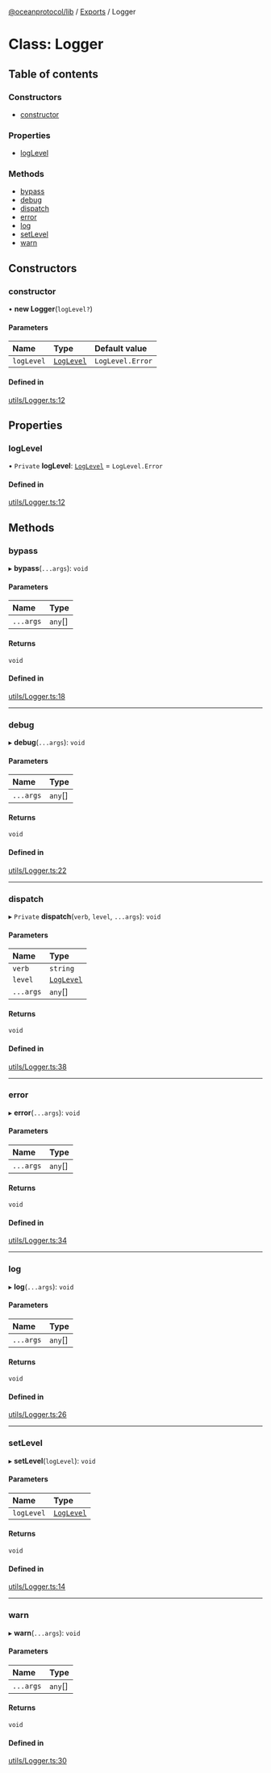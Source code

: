 [@oceanprotocol/lib](../README.md) / [Exports](../modules.md) / Logger

# Class: Logger

## Table of contents

### Constructors

- [constructor](Logger.md#constructor)

### Properties

- [logLevel](Logger.md#loglevel)

### Methods

- [bypass](Logger.md#bypass)
- [debug](Logger.md#debug)
- [dispatch](Logger.md#dispatch)
- [error](Logger.md#error)
- [log](Logger.md#log)
- [setLevel](Logger.md#setlevel)
- [warn](Logger.md#warn)

## Constructors

### constructor

• **new Logger**(`logLevel?`)

#### Parameters

| Name | Type | Default value |
| :------ | :------ | :------ |
| `logLevel` | [`LogLevel`](../enums/LogLevel.md) | `LogLevel.Error` |

#### Defined in

[utils/Logger.ts:12](https://github.com/oceanprotocol/ocean.js/blob/c99bc5c6/src/utils/Logger.ts#L12)

## Properties

### logLevel

• `Private` **logLevel**: [`LogLevel`](../enums/LogLevel.md) = `LogLevel.Error`

#### Defined in

[utils/Logger.ts:12](https://github.com/oceanprotocol/ocean.js/blob/c99bc5c6/src/utils/Logger.ts#L12)

## Methods

### bypass

▸ **bypass**(`...args`): `void`

#### Parameters

| Name | Type |
| :------ | :------ |
| `...args` | `any`[] |

#### Returns

`void`

#### Defined in

[utils/Logger.ts:18](https://github.com/oceanprotocol/ocean.js/blob/c99bc5c6/src/utils/Logger.ts#L18)

___

### debug

▸ **debug**(`...args`): `void`

#### Parameters

| Name | Type |
| :------ | :------ |
| `...args` | `any`[] |

#### Returns

`void`

#### Defined in

[utils/Logger.ts:22](https://github.com/oceanprotocol/ocean.js/blob/c99bc5c6/src/utils/Logger.ts#L22)

___

### dispatch

▸ `Private` **dispatch**(`verb`, `level`, `...args`): `void`

#### Parameters

| Name | Type |
| :------ | :------ |
| `verb` | `string` |
| `level` | [`LogLevel`](../enums/LogLevel.md) |
| `...args` | `any`[] |

#### Returns

`void`

#### Defined in

[utils/Logger.ts:38](https://github.com/oceanprotocol/ocean.js/blob/c99bc5c6/src/utils/Logger.ts#L38)

___

### error

▸ **error**(`...args`): `void`

#### Parameters

| Name | Type |
| :------ | :------ |
| `...args` | `any`[] |

#### Returns

`void`

#### Defined in

[utils/Logger.ts:34](https://github.com/oceanprotocol/ocean.js/blob/c99bc5c6/src/utils/Logger.ts#L34)

___

### log

▸ **log**(`...args`): `void`

#### Parameters

| Name | Type |
| :------ | :------ |
| `...args` | `any`[] |

#### Returns

`void`

#### Defined in

[utils/Logger.ts:26](https://github.com/oceanprotocol/ocean.js/blob/c99bc5c6/src/utils/Logger.ts#L26)

___

### setLevel

▸ **setLevel**(`logLevel`): `void`

#### Parameters

| Name | Type |
| :------ | :------ |
| `logLevel` | [`LogLevel`](../enums/LogLevel.md) |

#### Returns

`void`

#### Defined in

[utils/Logger.ts:14](https://github.com/oceanprotocol/ocean.js/blob/c99bc5c6/src/utils/Logger.ts#L14)

___

### warn

▸ **warn**(`...args`): `void`

#### Parameters

| Name | Type |
| :------ | :------ |
| `...args` | `any`[] |

#### Returns

`void`

#### Defined in

[utils/Logger.ts:30](https://github.com/oceanprotocol/ocean.js/blob/c99bc5c6/src/utils/Logger.ts#L30)

